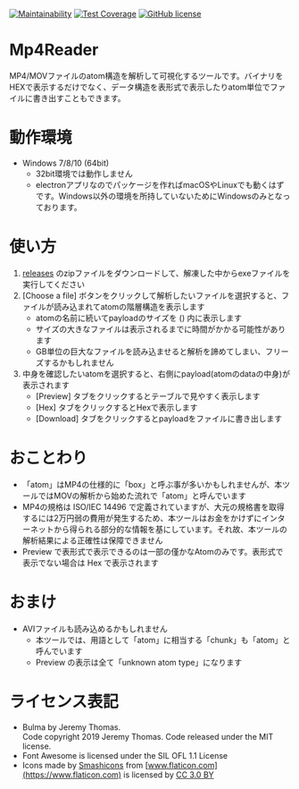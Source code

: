 [![Maintainability](https://api.codeclimate.com/v1/badges/9581a072f848bddb4db3/maintainability)](https://codeclimate.com/github/suzutsuki0220/Mp4Reader/maintainability)
[![Test Coverage](https://api.codeclimate.com/v1/badges/9581a072f848bddb4db3/test_coverage)](https://codeclimate.com/github/suzutsuki0220/Mp4Reader/test_coverage)
[![GitHub license](https://img.shields.io/github/license/suzutsuki0220/jsUtils.svg)](https://github.com/suzutsuki0220/Mp4Reader/blob/master/LICENSE)

# Mp4Reader

MP4/MOVファイルのatom構造を解析して可視化するツールです。バイナリをHEXで表示するだけでなく、データ構造を表形式で表示したりatom単位でファイルに書き出すこともできます。

# 動作環境

* Windows 7/8/10 (64bit)
    * 32bit環境では動作しません
    * electronアプリなのでパッケージを作ればmacOSやLinuxでも動くはずです。Windows以外の環境を所持していないためにWindowsのみとなっております。

# 使い方

1. [releases](https://github.com/suzutsuki0220/Mp4Reader/releases) のzipファイルをダウンロードして、解凍した中からexeファイルを実行してください
2. [Choose a file] ボタンをクリックして解析したいファイルを選択すると、ファイルが読み込まれてatomの階層構造を表示します
    * atomの名前に続いてpayloadのサイズを () 内に表示します
    * サイズの大きなファイルは表示されるまでに時間がかかる可能性があります
    * GB単位の巨大なファイルを読み込ませると解析を諦めてしまい、フリーズするかもしれません
3. 中身を確認したいatomを選択すると、右側にpayload(atomのdataの中身)が表示されます
    * [Preview] タブをクリックするとテーブルで見やすく表示します
    * [Hex] タブをクリックするとHexで表示します
    * [Download] タブをクリックするとpayloadをファイルに書き出します

# おことわり

* 「atom」はMP4の仕様的に「box」と呼ぶ事が多いかもしれませんが、本ツールではMOVの解析から始めた流れで「atom」と呼んでいます
* MP4の規格は ISO/IEC 14496 で定義されていますが、大元の規格書を取得するには2万円弱の費用が発生するため、本ツールはお金をかけずにインターネットから得られる部分的な情報を基にしています。それ故、本ツールの解析結果による正確性は保障できません
* Preview で表形式で表示できるのは一部の僅かなAtomのみです。表形式で表示でない場合は Hex で表示されます

# おまけ

* AVIファイルも読み込めるかもしれません
    * 本ツールでは、用語として「atom」に相当する「chunk」も「atom」と呼んでいます
    * Preview の表示は全て「unknown atom type」になります

# ライセンス表記

* Bulma by Jeremy Thomas.  
Code copyright 2019 Jeremy Thomas. Code released under the MIT license.
* Font Awesome is licensed under the SIL OFL 1.1 License
* Icons made by [Smashicons](https://www.flaticon.com/authors/smashicons) from [www.flaticon.com](https://www.flaticon.com) is licensed by [CC 3.0 BY](http://creativecommons.org/licenses/by/3.0/)
